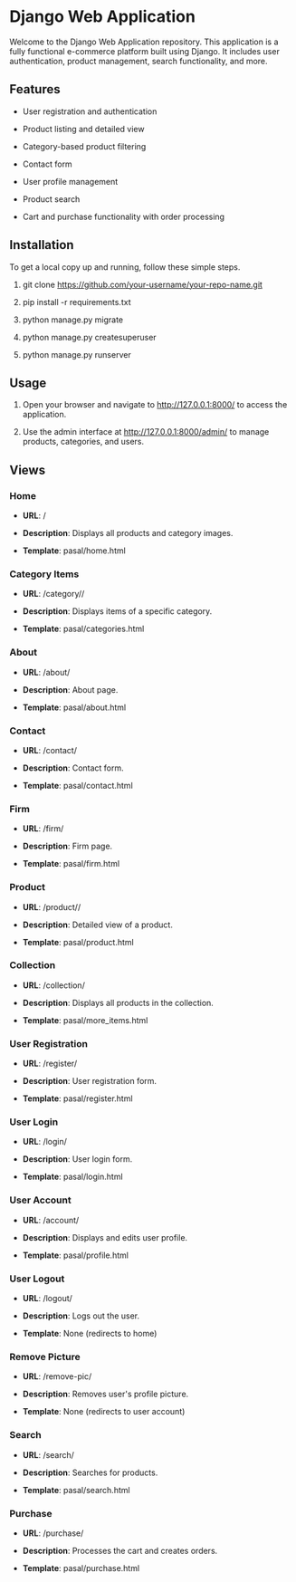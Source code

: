 Django Web Application
======================

Welcome to the Django Web Application repository. This application is a fully functional e-commerce platform built using Django. It includes user authentication, product management, search functionality, and more.

Features
--------

*   User registration and authentication
    
*   Product listing and detailed view
    
*   Category-based product filtering
    
*   Contact form
    
*   User profile management
    
*   Product search
    
*   Cart and purchase functionality with order processing
    

Installation
------------

To get a local copy up and running, follow these simple steps.

1.  git clone https://github.com/your-username/your-repo-name.git
    
2.  pip install -r requirements.txt
    
3.  python manage.py migrate
    
4.  python manage.py createsuperuser
    
5.  python manage.py runserver
    

Usage
-----

1.  Open your browser and navigate to http://127.0.0.1:8000/ to access the application.
    
2.  Use the admin interface at http://127.0.0.1:8000/admin/ to manage products, categories, and users.
    

Views
-----

### Home

*   **URL**: /
    
*   **Description**: Displays all products and category images.
    
*   **Template**: pasal/home.html
    

### Category Items

*   **URL**: /category//
    
*   **Description**: Displays items of a specific category.
    
*   **Template**: pasal/categories.html
    

### About

*   **URL**: /about/
    
*   **Description**: About page.
    
*   **Template**: pasal/about.html
    

### Contact

*   **URL**: /contact/
    
*   **Description**: Contact form.
    
*   **Template**: pasal/contact.html
    

### Firm

*   **URL**: /firm/
    
*   **Description**: Firm page.
    
*   **Template**: pasal/firm.html
    

### Product

*   **URL**: /product//
    
*   **Description**: Detailed view of a product.
    
*   **Template**: pasal/product.html
    

### Collection

*   **URL**: /collection/
    
*   **Description**: Displays all products in the collection.
    
*   **Template**: pasal/more\_items.html
    

### User Registration

*   **URL**: /register/
    
*   **Description**: User registration form.
    
*   **Template**: pasal/register.html
    

### User Login

*   **URL**: /login/
    
*   **Description**: User login form.
    
*   **Template**: pasal/login.html
    

### User Account

*   **URL**: /account/
    
*   **Description**: Displays and edits user profile.
    
*   **Template**: pasal/profile.html
    

### User Logout

*   **URL**: /logout/
    
*   **Description**: Logs out the user.
    
*   **Template**: None (redirects to home)
    

### Remove Picture

*   **URL**: /remove-pic/
    
*   **Description**: Removes user's profile picture.
    
*   **Template**: None (redirects to user account)
    

### Search

*   **URL**: /search/
    
*   **Description**: Searches for products.
    
*   **Template**: pasal/search.html
    

### Purchase

*   **URL**: /purchase/
    
*   **Description**: Processes the cart and creates orders.
    
*   **Template**: pasal/purchase.html
